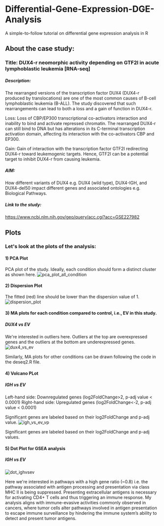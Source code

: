 # Differential-Gene-Expression-DGE-Analysis
A simple-to-follow tutorial on differential gene expression analysis in R

## About the case study: 
### Title: DUX4-r neomorphic activity depending on GTF2I in acute lymphoblastic leukemia [RNA-seq]
##### Description:
The rearranged versions of the transcription factor DUX4 (DUX4-r produced by translocations) are one of the most common causes of B-cell lymphoblastic leukemia (B-ALL). The study discovered that such rearrangements can lead to both a loss and a gain of function in DUX4-r.

Loss:  Loss of CBP/EP300 transcriptional co-activators interaction and inability to bind and activate repressed chromatin. The rearranged DUX4-r can still bind to DNA but has alterations in its C-terminal transcription activation domain, affecting its interaction with the co-activators CBP and EP300.

Gain: Gain of interaction with the transcription factor GTF2I redirecting DUX4-r toward leukemogenic targets. Hence, GTF2I can be a potential target to inhibit DUX4-r from causing leukemia.

##### AIM:
How different variants of DUX4 e.g. DUX4 (wild type), DUX4-IGH, and DUX4-del50 impact different genes and associated ontologies e.g. Biological Pathways.

##### Link to the study: 
https://www.ncbi.nlm.nih.gov/geo/query/acc.cgi?acc=GSE227982

## Plots 
### Let's look at the plots of the analysis:

#### 1) PCA Plot
PCA plot of the study. Ideally, each condition should form a distinct cluster as shown here.
![pca_plot_all_condition](https://github.com/sumenties/Differential-Gene-Expression-DGE-Analysis/assets/43076959/ed36cc2f-978f-4fff-81c6-f9f3ef1b8b59)

#### 2) Dispersion Plot
The fitted (red) line should be lower than the dispersion value of 1. 
![dispersion_plot](https://github.com/sumenties/Differential-Gene-Expression-DGE-Analysis/assets/43076959/fdaed0fb-dc4a-4a70-80a0-71ffae5953ad)

#### 3) MA plots for each condition compared to control, i.e., EV in this study. 

##### DUX4 vs EV
We're interested in outliers here. Outliers at the top are overexpressed genes and the outliers at the bottom are underexpressed genes. 
![dux4_vs_ev](https://github.com/sumenties/Differential-Gene-Expression-DGE-Analysis/assets/43076959/78a1a7dd-b751-4fd8-81fc-564c7ed9805f)

Similarly, MA plots for other conditions can be drawn following the code in the deseq2.R file. 

#### 4) Volcano PLot

##### IGH vs EV
Left-hand side: Downregulated genes (log2FoldChange>2, p-adj value < 0.0001)
Right-hand side: Upregulated genes (log2FoldChange<-2, p-adj value < 0.0001)

Significant genes are labeled based on their log2FoldChange and p-adj value.
![igh_vs_ev_vp](https://github.com/sumone-compbio/Differential-Gene-Expression-DGE-Analysis/assets/43076959/5cadb0ff-54fb-4989-a85b-19ae801a20a1)


Significant genes are labeled based on their log2FoldChange and p-adj values. 

#### 5) Dot Plot for GSEA analysis

##### IGH vs EV
![dot_ighvsev](https://github.com/user-attachments/assets/5024555e-67c1-4754-95c7-734d1c3ccdf8)

Here we're interested in pathways with a high gene ratio (~0.8) i.e. the pathway associated with antigen processing and presentation via class MHC II is being suppressed. Presenting extracellular antigens is necessary for activating CD4+ T cells and thus triggering an immune response. My analysis aligns with immune-evasive activities commonly observed in cancers, where tumor cells alter pathways involved in antigen presentation to escape immune surveillance by hindering the immune system’s ability to detect and present tumor antigens. 


